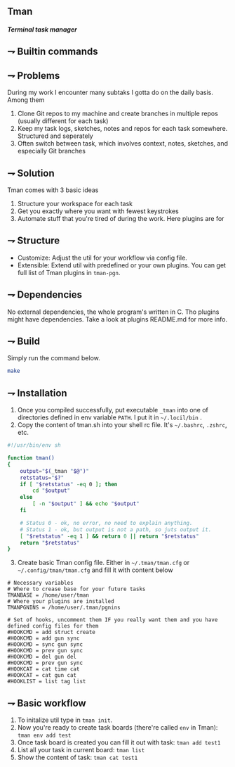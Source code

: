 ## Tman
##### Terminal task manager


## ⇁  Builtin commands

## ⇁  Problems
During my work I encounter many subtaks I gotta do on the daily basis.
Among them 
1. Clone Git repos to my machine and create branches in multiple repos (usually different for each task)
2. Keep my task logs, sketches, notes and repos for each task somewhere. Structured and seperately
3. Often switch between task, which involves context, notes, sketches, and especially Git branches

## ⇁  Solution
Tman comes with 3 basic ideas
1. Structure your workspace for each task
2. Get you exactly where you want with fewest keystrokes
3. Automate stuff that you're tired of during the work. Here plugins are for

## ⇁  Structure
- Customize: Adjust the util for your workflow via config file.
- Extensible: Extend util with predefined or your own plugins.  You can get full list of Tman plugins in `tman-pgn`. 

## ⇁  Dependencies
No external dependencies, the whole program's written in C. Tho plugins might have dependencies. Take a look at plugins README.md for more info.

## ⇁  Build
Simply run the command below.
```bash
make
```

## ⇁  Installation
1. Once you compiled successfully, put executable `_tman` into one of directories defined in env variable `PATH`. I put it in `~/.locil/bin` .
2. Copy the content of tman.sh into your shell rc file. It's `~/.bashrc`, `.zshrc`, etc.

```bash
#!/usr/bin/env sh

function tman()
{
    output="$(_tman "$@")"
    retstatus="$?"
    if [ "$retstatus" -eq 0 ]; then
        cd "$output"
    else
        [ -n "$output" ] && echo "$output"
    fi

    # Status 0 - ok, no error, no need to explain anything.
    # Status 1 - ok, but output is not a path, so juts output it.
    [ "$retstatus" -eq 1 ] && return 0 || return "$retstatus"
    return "$retstatus"
}
```
3. Create basic Tman config file. Either in `~/.tman/tman.cfg` or `~/.config/tman/tman.cfg` and fill it with content below

```
# Necessary variables
# Where to crease base for your future tasks
TMANBASE = /home/user/tman
# Where your plugins are installed
TMANPGNINS = /home/user/.tman/pgnins

# Set of hooks, uncomment them IF you really want them and you have defined config files for them
#HOOKCMD = add struct create
#HOOKCMD = add gun sync
#HOOKCMD = sync gun sync
#HOOKCMD = prev gun sync
#HOOKCMD = del gun del
#HOOKCMD = prev gun sync
#HOOKCAT = cat time cat
#HOOKCAT = cat gun cat
#HOOKLIST = list tag list
```

## ⇁  Basic workflow
1. To initalize util type in `tman init`.
2. Now you're ready to create task boards (there're called `env` in Tman): `tman env add test`
3. Once task board is created you can fill it out with task: `tman add test1`
4. List all your task in current board: `tman list`
5. Show the content of task: `tman cat test1`
